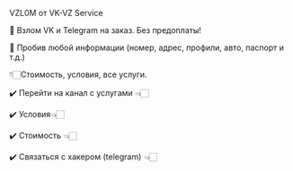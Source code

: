 VZL0M от VK-VZ Service

🔰 Взлом VK и Telegram на заказ. Без предоплаты!

🔰 Пробив любой информации (номер, адрес, профили, авто, паспорт и т.д.)

👇🏻Стоимость, условия, все услуги.

✔️ Перейти на канал с услугами 👈🏻

✔️ Условия👈🏻

✔️ Стоимость 👈🏻

✔️ Связаться с хакером (telegram) 👈🏻

